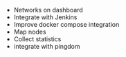 * Networks on dashboard
* Integrate with Jenkins
* Improve docker compose integration
* Map nodes
* Collect statistics
* integrate with pingdom
